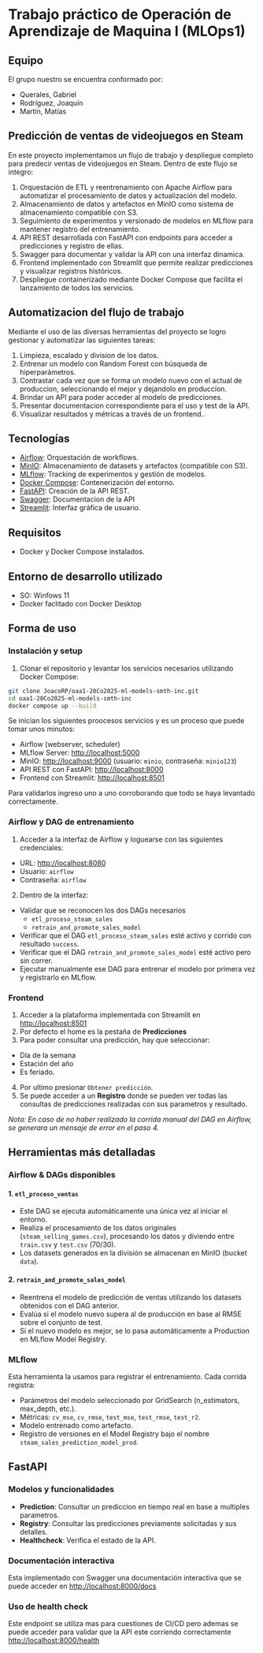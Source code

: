 # Trabajo práctico de Operación de Aprendizaje de Maquina I (MLOps1)

## Equipo
El grupo nuestro se encuentra conformado por:
- Querales, Gabriel
- Rodríguez, Joaquín
- Martín, Matías

## Predicción de ventas de videojuegos en Steam
En este proyecto implementamos un flujo de trabajo y despliegue completo para predecir ventas de videojuegos en Steam. Dentro de este flujo se integro:

1. Orquestación de ETL y reentrenamiento con Apache Airflow para automatizar el procesamiento de datos y actualización del modelo.
2. Almacenamiento de datos y artefactos en MinIO como sistema de almacenamiento compatible con S3.
3. Seguimiento de experimentos y versionado de modelos en MLflow para mantener registro del entrenamiento.
4. API REST desarrollada con FastAPI con endpoints para acceder a predicciones y registro de ellas.
5. Swagger para documentar y validar la API con una interfaz dinamica.
6. Frontend implementado con Streamlit que permite realizar predicciones y visualizar registros históricos.
7. Despliegue containerizado mediante Docker Compose que facilita el lanzamiento de todos los servicios.

## Automatizacion del flujo de trabajo
Mediante el uso de las diversas herramientas del proyecto se logro gestionar y automatizar las siguientes tareas:
1. Limpieza, escalado y division de los datos.
2. Entrenar un modelo con Random Forest con búsqueda de hiperparámetros.
3. Contrastar cada vez que se forma un modelo nuevo con el actual de produccion, seleccionando el mejor y dejandolo en produccion.
5. Brindar un API para poder acceder al modelo de predicciones.
6. Presentar documentacion correspondiente para el uso y test de la API.
7. Visualizar resultados y métricas a través de un frontend..

## Tecnologías

- [Airflow](https://airflow.apache.org/): Orquestación de workflows.
- [MinIO](https://min.io/): Almacenamiento de datasets y artefactos (compatible con S3).
- [MLflow](https://mlflow.org/): Tracking de experimentos y gestión de modelos.
- [Docker Compose](https://docs.docker.com/compose/): Contenerización del entorno.
- [FastAPI](https://fastapi.tiangolo.com/): Creación de la API REST.
- [Swagger](https://swagger.io/): Documentacion de la API
- [Streamlit](https://streamlit.io/): Interfaz gráfica de usuario.

## Requisitos

- Docker y Docker Compose instalados.

## Entorno de desarrollo utilizado
- SO: Winfows 11
- Docker faclitado con Docker Desktop

## Forma de uso

### Instalación y setup
1. Clonar el repositorio y levantar los servicios necesarios utilizando Docker Compose:

```bash
git clone JoacoRP/oaa1-20Co2025-ml-models-smth-inc.git
cd oaa1-20Co2025-ml-models-smth-inc
docker compose up --build
```

Se inician los siguientes proocesos servicios y es un proceso que puede tomar unos minutos:

- Airflow (webserver, scheduler)
- MLflow Server: [http://localhost:5000](http://localhost:5000)
- MinIO: [http://localhost:9000](http://localhost:9000) (usuario: `minio`, contraseña: `minio123`)
- API REST con FastAPI: [http://localhost:8000](http://localhost:8000)
- Frontend con Streamlit: [http://localhost:8501](http://localhost:8501)

Para validarlos ingreso uno a uno corroborando que todo se haya levantado correctamente.

### Airflow y DAG de entrenamiento
1. Acceder a la interfaz de Airflow y loguearse con las siguientes credenciales:
- URL: [http://localhost:8080](http://localhost:8080)
- Usuario: `airflow`
- Contraseña: `airflow`

2. Dentro de la interfaz:
- Validar que se reconocen los dos DAGs necesarios
  - `etl_proceso_steam_sales`
  - `retrain_and_promote_sales_model`
- Verificar que el DAG `etl_proceso_steam_sales` esté activo y corrido con resultado `success`.
- Verificar que el DAG `retrain_and_promote_sales_model` esté activo pero sin correr.
- Ejecutar manualmente ese DAG para entrenar el modelo por primera vez y registrarlo en MLflow.

### Frontend
1. Acceder a la plataforma implementada con Streamlit en [http://localhost:8501](http://localhost:8501)
2. Por defecto el home es la pestaña de **Predicciones**
3. Para poder consultar una predicción, hay que seleccionar:
  - Día de la semana
  - Estación del año
  - Es feriado.
4. Por ultimo presionar `Obtener predicción`.
5. Se puede acceder a un **Registro** donde se pueden ver todas las consultas de predicciones realizadas con sus parametros y resultado.

_Nota: En caso de no haber realizado la corrida manual del DAG en Airflow, se generara un mensaje de error en el paso 4._

## Herramientas más detalladas

### Airflow & DAGs disponibles

#### 1. `etl_proceso_ventas`
- Este DAG se ejecuta automáticamente una única vez al iniciar el entorno.
- Realiza el procesamiento de los datos originales (`steam_selling_games.csv`), procesando los datos y diviendo entre `train.csv` y `test.csv` (70/30).
- Los datasets generados en la división se almacenan en MinIO (bucket `data`).

#### 2. `retrain_and_promote_sales_model`
- Reentrena el modelo de predicción de ventas utilizando los datasets obtenidos con el DAG anterior.
- Evalúa si el modelo nuevo supera al de producción en base al RMSE sobre el conjunto de test.
- Si el nuevo modelo es mejor, se lo pasa automáticamente a Production en MLflow Model Registry.

### MLflow
Esta herramienta la usamos para registrar el entrenamiento. Cada corrida registra:
  - Parámetros del modelo seleccionado por GridSearch (n_estimators, max_depth, etc.).
  - Métricas: `cv_mse`, `cv_rmse`, `test_mse`, `test_rmse`, `test_r2`.
  - Modelo entrenado como artefacto.
  - Registro de versiones en el Model Registry bajo el nombre `steam_sales_prediction_model_prod`.

## FastAPI
### Modelos y funcionalidades
- **Prediction**: Consultar un prediccion en tiempo real en base a multiples parametros.
- **Registry**: Consultar las predicciones previamente solicitadas y sus detalles.
- **Healthcheck**: Verifica el estado de la API.

### Documentación interactiva
Esta implementado con Swagger una documentación interactiva que se puede acceder en [http://localhost:8000/docs](http://localhost:8000/docs)

### Uso de health check
Este endpoint se utiliza mas para cuestiones de CI/CD pero ademas se puede acceder para validar que la API este corriendo correctamente [http://localhost:8000/health](http://localhost:8000/health)